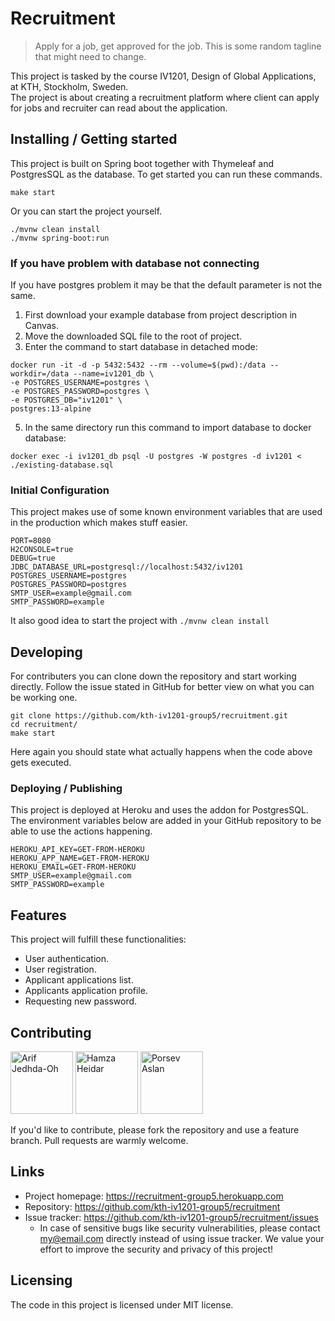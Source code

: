 # Recruitment

> Apply for a job, get approved for the job. This is some random tagline that might need to change.

This project is tasked by the course IV1201, Design of Global Applications, at KTH, Stockholm, Sweden.  
The project is about creating a recruitment platform where client can apply for jobs and recruiter can read about the application.

## Installing / Getting started

This project is built on Spring boot together with Thymeleaf and PostgresSQL as the database. To get started you can run
these commands.

```shell
make start 
```
Or you can start the project yourself.
```shell
./mvnw clean install
./mvnw spring-boot:run
```

### If you have problem with database not connecting

If you have postgres problem it may be that the default parameter is not the same.

1. First download your example database from project description in Canvas.
2. Move the downloaded SQL file to the root of project.
3. Enter the command to start database in detached mode:
<!-- Use MinGW in windows -->

```shell
docker run -it -d -p 5432:5432 --rm --volume=$(pwd):/data --workdir=/data --name=iv1201_db \
-e POSTGRES_USERNAME=postgres \
-e POSTGRES_PASSWORD=postgres \
-e POSTGRES_DB="iv1201" \
postgres:13-alpine
```

5. In the same directory run this command to import database to docker database:

```shell
docker exec -i iv1201_db psql -U postgres -W postgres -d iv1201 < ./existing-database.sql
```

### Initial Configuration

This project makes use of some known environment variables that are used in the production which makes stuff easier.

```.env
PORT=8080
H2CONSOLE=true
DEBUG=true
JDBC_DATABASE_URL=postgresql://localhost:5432/iv1201
POSTGRES_USERNAME=postgres
POSTGRES_PASSWORD=postgres
SMTP_USER=example@gmail.com
SMTP_PASSWORD=example
```

It also good idea to start the project with `./mvnw clean install`

## Developing

For contributers you can clone down the repository and start working directly. Follow the issue stated in GitHub for
better view on what you can be working one.

```shell
git clone https://github.com/kth-iv1201-group5/recruitment.git
cd recruitment/
make start
```

Here again you should state what actually happens when the code above gets executed.

### Deploying / Publishing

This project is deployed at Heroku and uses the addon for PostgresSQL. The environment variables below are added in your
GitHub repository to be able to use the actions happening.

```env
HEROKU_API_KEY=GET-FROM-HEROKU
HEROKU_APP_NAME=GET-FROM-HEROKU
HEROKU_EMAIL=GET-FROM-HEROKU
SMTP_USER=example@gmail.com
SMTP_PASSWORD=example
```

## Features

This project will fulfill these functionalities:

* User authentication.
* User registration.
* Applicant applications list.
* Applicants application profile.
* Requesting new password.

## Contributing
<div>
<img src="https://avatars.githubusercontent.com/u/25460850?v=4" alt="Arif Jedhda-Oh" width="100px">
<img src="https://avatars.githubusercontent.com/u/98032473?v=4" alt="Hamza Heidar" width="100px">
<img src="https://avatars.githubusercontent.com/u/54756311?v=4" alt="Porsev Aslan" width="100px">
</div>


If you'd like to contribute, please fork the repository and use a feature branch. Pull requests are warmly welcome.

<!-- If there's anything else the developer needs to know (e.g. the code style
guide), you should link it here. If there's a lot of things to take into
consideration, it is common to separate this section to its own file called
`CONTRIBUTING.md` (or similar). If so, you should say that it exists here. -->

## Links

- Project homepage: https://recruitment-group5.herokuapp.com
- Repository: https://github.com/kth-iv1201-group5/recruitment
- Issue tracker: https://github.com/kth-iv1201-group5/recruitment/issues
  - In case of sensitive bugs like security vulnerabilities, please contact my@email.com directly instead of using issue
    tracker. We value your effort to improve the security and privacy of this project!

## Licensing

The code in this project is licensed under MIT license.
